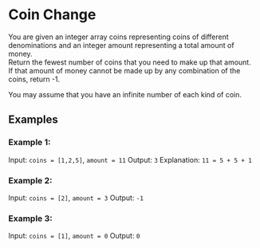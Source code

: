 ﻿# Coin Change

You are given an integer array coins representing coins of different denominations and an integer amount representing a total amount of money.  
Return the fewest number of coins that you need to make up that amount.  
If that amount of money cannot be made up by any combination of the coins, return -1.

You may assume that you have an infinite number of each kind of coin.

## Examples

### Example 1:

Input: `coins = [1,2,5]`, `amount = 11`
Output: `3`
Explanation: `11 = 5 + 5 + 1`

### Example 2:

Input: `coins = [2]`, `amount = 3`
Output: `-1`

### Example 3:

Input: `coins = [1]`, `amount = 0`
Output: `0`
